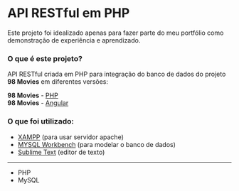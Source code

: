 # API RESTful em PHP
Este projeto foi idealizado apenas para fazer parte do meu portfólio como demonstração de experiência e aprendizado.

### O que é este projeto?

API RESTful criada em PHP para integração do banco de dados do projeto **98 Movies** em diferentes versões:

**98 Movies** - [PHP](https://github.com/Jonathan2332/98-movies-php)<br/>
**98 Movies** - [Angular](https://github.com/Jonathan2332/98-movies-angular)

### O que foi utilizado:

* [XAMPP](https://www.apachefriends.org/pt_br/index.html) (para usar servidor apache)
* [MYSQL Workbench](https://www.mysql.com/products/workbench/) (para modelar o banco de dados)
* [Sublime Text](https://www.sublimetext.com/) (editor de texto)

<hr>

* PHP
* MySQL
